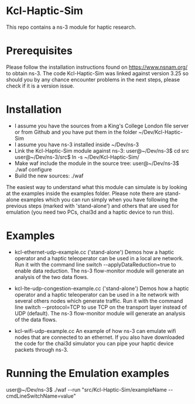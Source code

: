 # Kcl-Haptic-Sim

This repo contains a ns-3 module for haptic research.

Prerequisites
=============

Please follow the installation instructions found on https://www.nsnam.org/ to obtain ns-3. The code Kcl-Haptic-Sim was linked against version 3.25 so should you by any chance encounter problems in the next steps, please check if it is a version issue.

Installation
============

- I assume you have the sources from a King's College London file server or from Github and you have put them in the folder ~/Dev/Kcl-Haptic-Sim
- I assume you have ns-3 installed inside ~/Dev/ns-3
- Link the Kcl-Haptic-Sim module against ns-3:
user@~/Dev/ns-3$ cd src
user@~/Dev/ns-3/src$ ln -s ~/Dev/Kcl-Haptic-Sim/
- Make waf include the module in the source tree:
user@~/Dev/ns-3$ ./waf configure
- Build the new sources:
./waf 

The easiest way to understand what this module can simulate is by looking at the examples inside the examples folder. Please note there are stand-alone examples which you can run simply when you have following the previous steps (marked with 'stand-alone') and others that are used for emulation (you need two PCs, chai3d and a haptic device to run this).

Examples
========

- kcl-ethernet-udp-example.cc ('stand-alone')
Demos how a haptic operator and a haptic teleoperator can be used in a local are network.
Run it with the command line switch --applyDataReduction=true to enable data reduction.
The ns-3 flow-monitor module will generate an analysis of the two data flows.

- kcl-lte-udp-congestion-example.cc ('stand-alone')
Demos how a haptic operator and a haptic teleoperator can be used in a lte network with several others nodes which generate traffic.
Run it with the command line switch --protocol=TCP to use TCP on the transport layer instead of UDP (default).
The ns-3 flow-monitor module will generate an analysis of the data flows.

- kcl-wifi-udp-example.cc 
An example of how ns-3 can emulate wifi nodes that are connected to an ethernet. If you also have downloaded the code for the chai3d simulator you can pipe your haptic device packets through ns-3.


Running the Emulation examples
==============================

user@~/Dev/ns-3$ ./waf --run "src/Kcl-Haptic-Sim/exampleName --cmdLineSwitchName=value"
